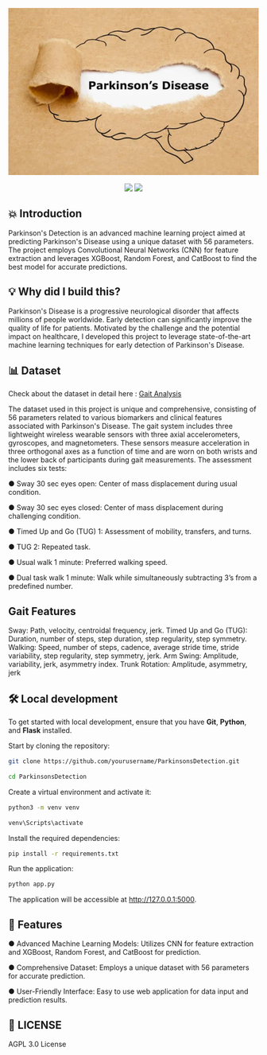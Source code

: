 ![Parkinsons Detection Using Gait Analysis](images\parkinsons-disease-torn-paper-concept.webp?raw=true "Title")


<p align="center">
<img src="https://img.shields.io/github/license/Ayush-Sharma410/Parkinsons_Detection" />
<img src="https://img.shields.io/badge/Author-Ayush%20Sharma-yellow" />

</p>

## 💥 Introduction
Parkinson's Detection is an advanced machine learning project aimed at predicting Parkinson's Disease using a unique dataset with 56 parameters. The project employs Convolutional Neural Networks (CNN) for feature extraction and leverages XGBoost, Random Forest, and CatBoost to find the best model for accurate predictions.

## 💡 Why did I build this?
Parkinson's Disease is a progressive neurological disorder that affects millions of people worldwide. Early detection can significantly improve the quality of life for patients. Motivated by the challenge and the potential impact on healthcare, I developed this project to leverage state-of-the-art machine learning techniques for early detection of Parkinson's Disease.

## 📊 Dataset
Check about the dataset in detail here : [ Gait Analysis](https://drive.google.com/file/d/1UDixzxS4d6W5YWs54aNLrlVYNePHZ7uN/view?usp=sharing)

The dataset used in this project is unique and comprehensive, consisting of 56 parameters related to various biomarkers and clinical features associated with Parkinson's Disease. The gait system includes three lightweight wireless wearable sensors with three axial accelerometers, gyroscopes, and magnetometers. These sensors measure acceleration in three orthogonal axes as a function of time and are worn on both wrists and the lower back of participants during gait measurements. The assessment includes six tests:

● Sway 30 sec eyes open: Center of mass displacement during usual condition.

● Sway 30 sec eyes closed: Center of mass displacement during challenging condition.

● Timed Up and Go (TUG) 1: Assessment of mobility, transfers, and turns.

● TUG 2: Repeated task.

● Usual walk 1 minute: Preferred walking speed.

● Dual task walk 1 minute: Walk while simultaneously subtracting 3’s from a predefined number.

## Gait Features

Sway: Path, velocity, centroidal frequency, jerk.
Timed Up and Go (TUG): Duration, number of steps, step duration, step regularity, step symmetry.
Walking: Speed, number of steps, cadence, average stride time, stride variability, step regularity, step symmetry, jerk.
Arm Swing: Amplitude, variability, jerk, asymmetry index.
Trunk Rotation: Amplitude, asymmetry, jerk

## 🛠️ Local development
To get started with local development, ensure that you have <b>Git</b>, <b>Python</b>, and <b>Flask</b> installed.

Start by cloning the repository:

```sh
git clone https://github.com/yourusername/ParkinsonsDetection.git
```

```sh
cd ParkinsonsDetection
```
Create a virtual environment and activate it:
```sh
python3 -m venv venv
```
```sh
venv\Scripts\activate
```
Install the required dependencies:

```sh
pip install -r requirements.txt
```
Run the application:

```sh
python app.py

```

The application will be accessible at http://127.0.0.1:5000.

## 🥁 Features
● Advanced Machine Learning Models: Utilizes CNN for feature extraction and XGBoost, Random Forest, and CatBoost for prediction.

● Comprehensive Dataset: Employs a unique dataset with 56 parameters for accurate prediction.

● User-Friendly Interface: Easy to use web application for data input and prediction results.

## 📜 LICENSE
AGPL 3.0 License

